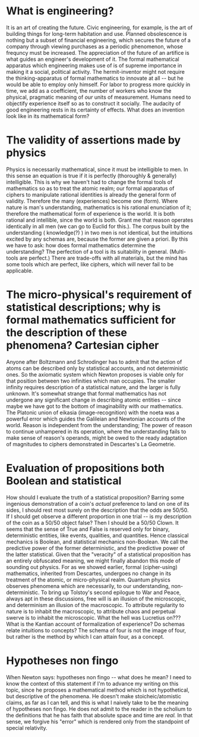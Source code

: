 # What is engineering?
It is an art of creating the future. Civic engineering, for example, is the art of building things for long-term habitation and use. Planned obsolescence is nothing but a subset of financial engineering, which secures the future of a company through viewing purchases as a periodic phenomenon, whose frequncy must be increased. The appreciation of the future of an artifice is what guides an engineer's development of it. The formal mathematical apparatus which engineering makes use of is of supreme importance in making it a social, political activity. The hermit-inventor might not require the thinking-apparatus of formal mathematics to innovate at all -- but he would be able to employ only himself. For labor to progress more quickly in time, we add as a coefficient, the number of workers who know the physical, pragmatic meaning of *our* units of measurement. Humans need to objectify experience itself so as to construct it socially. The audacity of good engineering rests in its certainty of effects. What does an invention look like in its mathematical form?

# The validity of assertions made by physics
Physics is necessarily mathematical, since it must be intelligible to men. In this sense an equation is true if it is perfectly (thoroughly & generally) intelligible. This is why we haven't had to change the formal tools of mathematics so as to treat the atomic realm; our formal apparatus of ciphers to manipulate rational identities is already the general form of validity. Therefore the many (experiences) become one (form). Where nature is man's understanding, mathematics is his rational enunciation of it; therefore the mathematical form of experience is the world. It is both rational and intellible, since the world is both. Grant me that reason operates identically in all men (we can go to Euclid for this.). The corpus built by the understanding ( knowledge(?) ) in two men is not identical, but the intuitions excited by any schemas are, because the former are given a priori. By this we have to ask: how does formal mathematics determine the understanding? The perfection of a tool is its suitability in general. (Multi-tools are perfect.) There are trade-offs with all materials, but the mind has some tools which are perfect, like ciphers, which will never fail to be applicable.

# The micro-physical's requirement of statistical descriptions; why is formal mathematics sufficient for the description of these phenomena? Cartesian cipher
Anyone after Boltzmann and Schrodinger has to admit that the action of atoms can be described only by statistical accounts, and not deterministic ones. So the axiomatic system which Newton proposes is viable only for that position between two infinities which man occupies. The smaller infinity requires description of a statistical nature, and the larger is fully unknown. It's somewhat strange that formal mathematics has not undergone any significant change in describing atomic entities -- since maybe we have got to the bottom of imaginability with our mathematics. The Platonic union of eikasia (image-recognition) with the noeta was a powerful error which guides the Galileian and Newtonian accounts of the world. Reason is independent from the understanding; The power of reason to continue unhampered in its operation, where the understanding fails to make sense of reason's operands, might be owed to the ready adaptation of magnitudes to ciphers demonstrated in Descartes's La Geometrie. 


# Evaluation of propositions both Boolean and statistical
How should I evaluate the truth of a statistical proposition? Barring some ingenious demonstration of a coin's *actual* preference to land on one of its sides, I should rest most surely on the description that the odds are 50/50. If I should get observe a different proportion in one trial -- is my description of the coin as a 50/50 object false? Then I should be a 50/50 Clown. It seems that the sense of True and False is reserved only for binary, deterministic entities, like events, qualities, and quantities. Hence classical mechanics is Boolean, and statistical mechanics non-Boolean. We call the predictive power of the former deterministic, and the predictive power of the latter statistical. Given that the "veracity" of a statistical proposition has an entirely obfuscated meaning, we might finally abandon this mode of sounding out physics. For as we showed earlier, formal (cipher-using) mathematics, inherited from Descartes, undergoes no change in its treatment of the atomic, or micro-physical realm. Quantum physics observes phenomena which are necessarily, to our understanding, non-deterministic. To bring up Tolstoy's second epilogue to War and Peace, always apt in these discussions, free will is an illusion of the microscopic, and determinism an illusion of the macroscopic. To attribute regularity to nature is to inhabit the macroscopic, to attribute chaos and perpetual swerve is to inhabit the microscopic. What the hell was Lucretius on??? What is the Kantian account of formalization of experience? Do schemas relate intuitions to concepts? The schema of four is not the image of four, but rather is the method by which I can attain four, as a concept. 

# Hypotheses non fingo
When Newton says: hypotheses non fingo -- what does he mean? I need to know the context of this statement if I'm to advance my writing on this topic, since he proposes a mathematical method which is not hypothetical, but descriptive of the phenomena. He doesn't make stoicheic/atomistic claims, as far as I can tell, and this is what I naively take to be the meaning of hypotheses non fingo. He does not admit to the reader in the scholium to the definitions that he has faith that absolute space and time are *real.* In that sense, we forgive his "error" which is rendered only from the standpoint of special relativity. 
